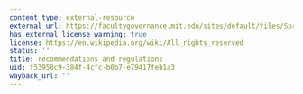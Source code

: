 ```yaml
---
content_type: external-resource
external_url: https://facultygovernance.mit.edu/sites/default/files/Spring_2021_Emergency_Academic_Regulations_and_Recommendations_FINAL.pdf
has_external_license_warning: true
license: https://en.wikipedia.org/wiki/All_rights_reserved
status: ''
title: recommendations and regulations
uid: f53958c9-384f-4cfc-b0b7-e79417feb1a3
wayback_url: ''
---
```

